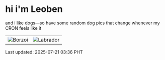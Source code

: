 # hi i'm Leoben

and i like dogs—so have some random dog pics that change whenever my CRON feels like it

|  |  |
|--------|----------|
| ![Borzoi](https://random-dog-vercel.vercel.app/api/random-borzoi?v=1753040209) | ![Labrador](https://random-dog-vercel.vercel.app/api/random-labrador?v=1753040209) |

Last updated: 2025-07-21 03:36 PHT
